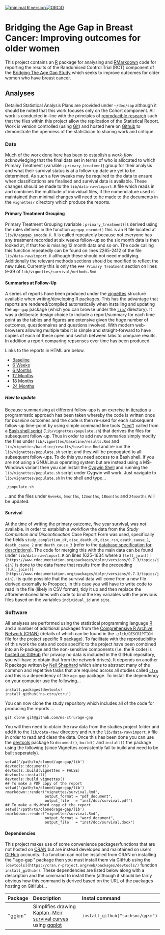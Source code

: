 [![minimal R version](https://img.shields.io/badge/R%3E%3D-3.4.0-brightgreen.svg)](https://cran.r-project.org/)[![ORCiD](https://img.shields.io/badge/ORCiD-0000--0001--8301--6857-green.svg)](https://orcid.org/0000-0001-8301-6857)

# Bridging the Age Gap in Breast Cancer: Improving outcomes for older women

This project contains an [R](https://www.r-project.org/) package for analysing and [RMarkdown](http://rmarkdown.rstudio.com/) code for reporting the results of the Randomised Control Trial (RCT) component of the [Bridging The Age Gap Study](https://www.shu.ac.uk/research/specialisms/centre-for-health-and-social-care-research/what-we-do/our-expertise/health-care-and-service-delivery-research/case-studies/bridging-the-age-gap-in-breast-cancer-research-improving-outcomes-for-older-women) which seeks to improve outcomes for older women who have breast cancer.

## Analyses

Detailed Statistical Analysis Plans are provided under `~/doc/sap` although it should be noted that this work focuses only on the Cohort component.  All work is conducted in-line with the principles of [reproducible research](https://en.wikipedia.org/wiki/Reproducibility#Reproducible_research) such that the files within this project allow the replication of the Statistical Report.  Work is version controlled (using [Git](http://www.git-scm.com/)) and hosted here on [Github](https://github.com/about/) to demonstrate the openness of the statistician to sharing work and critique.

### Data

Much of the work done here has been to establish a *work-flow* acknowledging that the final data set in terms of who is allocated to which Primary Treatment (variable : `primary_treatment`) group for their analysis and what their survival status is at a follow-up date are yet to be determined.  As such a few tweaks may be required to the data to ensure when classifications are finalised and survival data is available.  These changes should be made to the `lib/data-raw/import.R` file which reads in and combines the multitude of individual files, if the nomenclature used is maintained then minimal changes will need to be made to the documents in the `vignettes/` directory which produce the reports.

#### Primary Treatment Grouping

Primary Treatment Grouping (variable : `primary_treatment`) is derived using the rules defined in the function `agegap_encode()` this is an R file located at `lib/R/agegap_encode.R`.  It is called repeatedly because not everyone has any treatment recorded at six weeks follow-up so the six month data is then looked at, if that too is missing 12 month data and so on.  The code calling this function repeatedly can be found on lines 2265-2412 of the file `lib/data-raw/import.R` although these should not need modifying.  Additionally the relevant methods sections should be modified to reflect the new rules.  Currently this is only the `### Primary Treatment` section on lines 9-39 of `lib/vignettes/survival/methods.Rmd`.

#### Summaries at Follow-Up

A series of reports have been produced under the [vignettes]() structure available when writing/developing R packages.  This has the advantage that reports are rendered/compiled automatically when installing and updating the `age-gap` package (which you can browse under the [`lib/`](https://github.com/ns-ctru/age-gap/tree/master/lib) directory).  It was a deliberate design choice to include a report/summary for each time point as the tables and figures are extensive given the *huge* number of outcomes, questionnaires and questions involved.  With modern web-browsers allowing multiple tabs it is simple and straight-forward to have copies of each of these open and switch between tabs to compare results.  In addition a report comparing repsonses over time has been produced.

Links to the reports in HTML are below.

* [Baseline](https://github.com/ns-ctru/age-gap/tree/master/lib/inst/doc/baseline.html)
* [6 Weeks](https://github.com/ns-ctru/age-gap/tree/master/lib/inst/doc/6weeks.html)
* [6 Months](https://github.com/ns-ctru/age-gap/tree/master/lib/inst/doc/6months.html)
* [12 Months](https://github.com/ns-ctru/age-gap/tree/master/lib/inst/doc/12months.html)
* [18 Months](https://github.com/ns-ctru/age-gap/tree/master/lib/inst/doc/18months.html)
* [24 Months](https://github.com/ns-ctru/age-gap/tree/master/lib/inst/doc/24months.html)

##### How to update

Because summarising at different follow-ups is an exercise in [iteration](https://en.wikipedia.org/wiki/Iteration) a programmatic approach has been taken whereby the code is written once for *baseline* outcomes and the code is then re-used for each subsequent follow-up time-point by using simple command line tools (['sed'](https://en.wikipedia.org/wiki/Sed)) called from a [Bash shell script](https://en.wikipedia.org/wiki/Bash_(Unix_shell)) (`lib/vignettes/populate.sh`) that derives the files for subsequent follow-up.  Thus in order to add new summaries simply modify the files under `lib/vignettes/baseline/results.Rmd` and `lib/vignettes/baseline/results/baseline.Rmd` and re-run the `lib/vignettes/populate.sh` script and they will be propogated to all subsequent follow-ups.  To do this you need access to a Bash shell.  If you are not using a GNU/Linux operating system but are instead using a M$-Windows variant then you can install the [Cygwin Shell](https://cygwin.com/) and running the `lib/vignettes/populate.sh` script under Cygwin will work.  Just navigate to `lib/vignettes/populate.sh` in the shell and type...

    ./populate.sh

...and the files under `6weeks`, `6months`, `12months`, `18months` and `24months` will be updated.

#### Survival

At the time of writing the primary outcome, five year survival, was not available.  In order to establish a workflow the data from the *Study Completion and Discontinuation* Case Report Form was used, specifically the fields `study_completion_dt`, `disc_death_dt`, `disc_rsn`, `death_cause_1`, `death_cause_2` and `death_cause_3` (refer to the [database specification for descriptions](https://docs.google.com/spreadsheets/d/1mi2BsSIDHnslnxtbm1tCUdvt-uJ883iEHO0QOt0wig8/edit#gid=0)).  The code for merging this with the main data can be found under `lib/data-raw/import.R` on lines 1625-1634 where a `[left_join()](https://www.rdocumentation.org/packages/dplyr/versions/0.7.3/topics/join)` is done to the data frame that results from the preceeding `[full_join()](https://www.rdocumentation.org/packages/dplyr/versions/0.7.3/topics/join)`.  Its quite possible that the survival data will come from a new file derived externally to Prospect.  In this case you will have to write code to read in the file (likely in CSV format), tidy it up and then replace the afforementioned lines with code to bind the key variables with the previous files based on the variables `individual_id` and `site`.

### Software

All analyses are performed using the statistical programming language [R](https://www.r-project.org/) and a number of additional packages from the [Comprehensive R Archive Network (CRAN)](https://cran.r-project.org/) (details of which can be found in the `~/lib/DESCRIPTION` file for the project specific R package).  To facilitate with the reproducibility of this work the data and code specific to the project have been combined into an R-package and the non-sensitive components (i.e. the R code) is [hosted on GitHub](https://github.com/ns-ctru/age-gap) (for privacy no data is included in the GitHub repository, you will have to obtain that from the network drives).  It depends on another R package written by [Neil Shephard](https://github.com/ns-ctru/) which aims to abstract many of the common and repetitive tasks that are required across all studies called [`ctru`](https://github.com/ns-ctru/ctru) and this is a dependency of the `age-gap` package.  To install the dependency on your computer use the following...

    install.packages(devtools)
	install_github('ns-ctru/ctru')

You can now clone the study repository which includes all of the code for producing the reports....

    git clone git@github.com/ns-ctru/age-gap

You will then need to obtain the raw data from the studies project folder and add it to the `lib/data-raw/` directory and run the `lib/data-raw/import.R` file in order to read and clean the data.  Once this has been done you can use the [devtools](https://cran.r-project.org/web/packages/devtools/index.html) package to `document()`, `build()` and `install()` the package using the following (since Vignettes consistently fail to build and need to be built seperately).

	setwd('/path/to/cloned/age-gap/lib')
	devtools::document()
	devtools::build(vignettes = FALSE)
	devtools::install()
	devtools::build_vignettes()
	## To make a PDF copy of the report
	setwd('/path/to/cloned/age-gap/lib')
	rmarkdown::render("vignettes/survival.Rmd",
	                  output_format = "pdf_document",
					  output_file   = "inst/doc/survival.pdf")
	## To make a M$-Word copy of the report
	setwd('/path/to/cloned/age-gap/lib')
	rmarkdown::render("vignettes/survival.Rmd",
	                  output_format = "word_document",
					  output_file   = "inst/doc/survival.docx")



#### Dependencies

This project makes use of some convenience packages/functions that are not hosted on [CRAN](https://cran.r-project.org/) but are instead developed and maintained on users [GitHub](https://github.com/) accounts.  If a function can not be installed from CRAN on installing the ''age-gap'' package then you must install them via GitHub using the `[devtools](https://cran.r-project.org/web/packages/devtools/)` function `install_github()`.  These dependencies are listed below along with a description and the command to install them (although it should be fairly obvious how this command is derived based on the URL of the packages hosting on GitHub)...

| Package                | Description               | Instal command |
|:-----------------------|:--------------------------|:---------------|
| ''[ggkm](https://github.com/sachsmc/ggkm)'' | Simplifies drawing [Kaplan-Meir survival curves](https://en.wikipedia.org/wiki/Kaplan%E2%80%93Meier_estimator) using [ggplot](http://ggplot2.tidyverse.org/reference/) | `install_github("sachsmc/ggkm")` |
